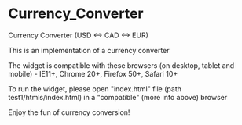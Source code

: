 # Currency_Converter

Currency Converter (USD <-> CAD <-> EUR)

This is an implementation of a currency converter

The widget is compatible with these browsers (on desktop, tablet and mobile) - IE11+, Chrome 20+, Firefox 50+, Safari 10+

To run the widget, please open "index.html" file (path test1/htmls/index.html) in a "compatible" (more info above) browser

Enjoy the fun of currency conversion!
